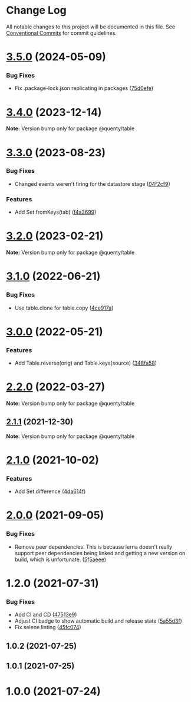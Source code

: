 # Change Log

All notable changes to this project will be documented in this file.
See [Conventional Commits](https://conventionalcommits.org) for commit guidelines.

# [3.5.0](https://github.com/Quenty/NevermoreEngine/compare/@quenty/table@3.4.0...@quenty/table@3.5.0) (2024-05-09)


### Bug Fixes

* Fix .package-lock.json replicating in packages ([75d0efe](https://github.com/Quenty/NevermoreEngine/commit/75d0efeef239f221d93352af71a5b3e930ec23c5))





# [3.4.0](https://github.com/Quenty/NevermoreEngine/compare/@quenty/table@3.3.0...@quenty/table@3.4.0) (2023-12-14)

**Note:** Version bump only for package @quenty/table





# [3.3.0](https://github.com/Quenty/NevermoreEngine/compare/@quenty/table@3.2.0...@quenty/table@3.3.0) (2023-08-23)


### Bug Fixes

* Changed events weren't firing for the datastore stage ([04f2cf9](https://github.com/Quenty/NevermoreEngine/commit/04f2cf921fcc5e5c7db8ed16b8c76a0bc06c5688))


### Features

* Add Set.fromKeys(tab) ([f4a3699](https://github.com/Quenty/NevermoreEngine/commit/f4a3699828bbc518594a16dff1f24c2ce3c295ff))





# [3.2.0](https://github.com/Quenty/NevermoreEngine/compare/@quenty/table@3.1.0...@quenty/table@3.2.0) (2023-02-21)

**Note:** Version bump only for package @quenty/table





# [3.1.0](https://github.com/Quenty/NevermoreEngine/compare/@quenty/table@3.0.0...@quenty/table@3.1.0) (2022-06-21)


### Bug Fixes

* Use table.clone for table.copy ([4ce917a](https://github.com/Quenty/NevermoreEngine/commit/4ce917a633c080dd0955f856e6e64efe69f948b6))





# [3.0.0](https://github.com/Quenty/NevermoreEngine/compare/@quenty/table@2.2.0...@quenty/table@3.0.0) (2022-05-21)


### Features

* Add Table.reverse(orig) and Table.keys(source) ([348fa58](https://github.com/Quenty/NevermoreEngine/commit/348fa58418df3e48d3e4d48d6d3144c949f9b53a))





# [2.2.0](https://github.com/Quenty/NevermoreEngine/compare/@quenty/table@2.1.1...@quenty/table@2.2.0) (2022-03-27)

**Note:** Version bump only for package @quenty/table





## [2.1.1](https://github.com/Quenty/NevermoreEngine/compare/@quenty/table@2.1.0...@quenty/table@2.1.1) (2021-12-30)

**Note:** Version bump only for package @quenty/table





# [2.1.0](https://github.com/Quenty/NevermoreEngine/compare/@quenty/table@2.0.0...@quenty/table@2.1.0) (2021-10-02)


### Features

* Add Set.difference ([4da614f](https://github.com/Quenty/NevermoreEngine/commit/4da614f66b458c66b372950992d533036a4a035c))





# [2.0.0](https://github.com/Quenty/NevermoreEngine/compare/@quenty/table@1.2.0...@quenty/table@2.0.0) (2021-09-05)


### Bug Fixes

* Remove peer dependencies. This is because lerna doesn't really support peer dependencies being linked and getting a new version on build, which is unfortunate. ([5f5aeee](https://github.com/Quenty/NevermoreEngine/commit/5f5aeeea8de9975435309e53679f0ef7064f9dd0))





# 1.2.0 (2021-07-31)


### Bug Fixes

* Add CI and CD ([47513e9](https://github.com/Quenty/NevermoreEngine/commit/47513e9b568162707534af132396dd8756947dd3))
* Adjust CI badge to show automatic build and release state ([5a55d3f](https://github.com/Quenty/NevermoreEngine/commit/5a55d3f19bf8d66a760d67da9b56ed47fab74656))
* Fix selene linting ([45fc074](https://github.com/Quenty/NevermoreEngine/commit/45fc07489ee59127ac6582689f19a0e87c1e5b5a))



## 1.0.2 (2021-07-25)



## 1.0.1 (2021-07-25)



# 1.0.0 (2021-07-24)
